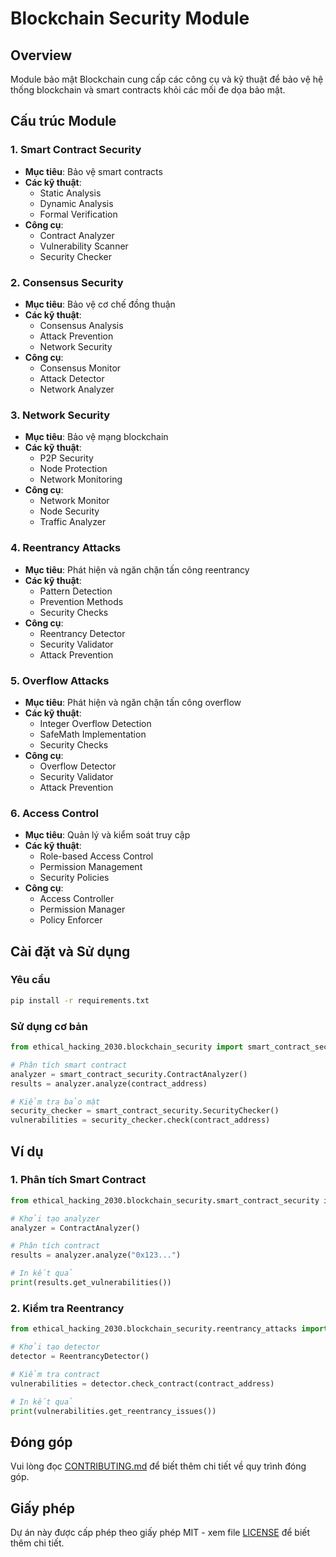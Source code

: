 # Blockchain Security Module

## Overview
Module bảo mật Blockchain cung cấp các công cụ và kỹ thuật để bảo vệ hệ thống blockchain và smart contracts khỏi các mối đe dọa bảo mật.

## Cấu trúc Module

### 1. Smart Contract Security
- **Mục tiêu**: Bảo vệ smart contracts
- **Các kỹ thuật**:
  - Static Analysis
  - Dynamic Analysis
  - Formal Verification
- **Công cụ**:
  - Contract Analyzer
  - Vulnerability Scanner
  - Security Checker

### 2. Consensus Security
- **Mục tiêu**: Bảo vệ cơ chế đồng thuận
- **Các kỹ thuật**:
  - Consensus Analysis
  - Attack Prevention
  - Network Security
- **Công cụ**:
  - Consensus Monitor
  - Attack Detector
  - Network Analyzer

### 3. Network Security
- **Mục tiêu**: Bảo vệ mạng blockchain
- **Các kỹ thuật**:
  - P2P Security
  - Node Protection
  - Network Monitoring
- **Công cụ**:
  - Network Monitor
  - Node Security
  - Traffic Analyzer

### 4. Reentrancy Attacks
- **Mục tiêu**: Phát hiện và ngăn chặn tấn công reentrancy
- **Các kỹ thuật**:
  - Pattern Detection
  - Prevention Methods
  - Security Checks
- **Công cụ**:
  - Reentrancy Detector
  - Security Validator
  - Attack Prevention

### 5. Overflow Attacks
- **Mục tiêu**: Phát hiện và ngăn chặn tấn công overflow
- **Các kỹ thuật**:
  - Integer Overflow Detection
  - SafeMath Implementation
  - Security Checks
- **Công cụ**:
  - Overflow Detector
  - Security Validator
  - Attack Prevention

### 6. Access Control
- **Mục tiêu**: Quản lý và kiểm soát truy cập
- **Các kỹ thuật**:
  - Role-based Access Control
  - Permission Management
  - Security Policies
- **Công cụ**:
  - Access Controller
  - Permission Manager
  - Policy Enforcer

## Cài đặt và Sử dụng

### Yêu cầu
```bash
pip install -r requirements.txt
```

### Sử dụng cơ bản
```python
from ethical_hacking_2030.blockchain_security import smart_contract_security

# Phân tích smart contract
analyzer = smart_contract_security.ContractAnalyzer()
results = analyzer.analyze(contract_address)

# Kiểm tra bảo mật
security_checker = smart_contract_security.SecurityChecker()
vulnerabilities = security_checker.check(contract_address)
```

## Ví dụ

### 1. Phân tích Smart Contract
```python
from ethical_hacking_2030.blockchain_security.smart_contract_security import ContractAnalyzer

# Khởi tạo analyzer
analyzer = ContractAnalyzer()

# Phân tích contract
results = analyzer.analyze("0x123...")

# In kết quả
print(results.get_vulnerabilities())
```

### 2. Kiểm tra Reentrancy
```python
from ethical_hacking_2030.blockchain_security.reentrancy_attacks import ReentrancyDetector

# Khởi tạo detector
detector = ReentrancyDetector()

# Kiểm tra contract
vulnerabilities = detector.check_contract(contract_address)

# In kết quả
print(vulnerabilities.get_reentrancy_issues())
```

## Đóng góp
Vui lòng đọc [CONTRIBUTING.md](../../CONTRIBUTING.md) để biết thêm chi tiết về quy trình đóng góp.

## Giấy phép
Dự án này được cấp phép theo giấy phép MIT - xem file [LICENSE](../../LICENSE) để biết thêm chi tiết. 